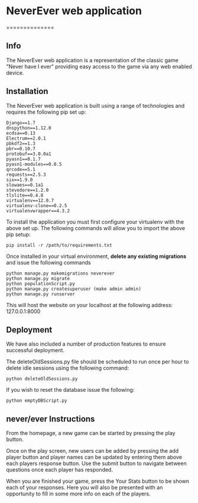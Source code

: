 # NeverEver web application
==============

Info
-------------

The NeverEver web application is a representation of the classic game "Never have I ever" providing easy access to the game via any web enabled device. 

Installation
--------------

The NeverEver web application is built using a range of technologies and requires the following pip set up:

	Django==1.7
	dnspython==1.12.0
	ecdsa==0.13
	Electrum==2.0.1
	pbkdf2==1.3
	pbr==0.10.7
	protobuf==3.0.0a1
	pyasn1==0.1.7
	pyasn1-modules==0.0.5
	qrcode==5.1
	requests==2.5.3
	six==1.9.0
	slowaes==0.1a1
	stevedore==1.2.0
	tlslite==0.4.8
	virtualenv==12.0.7
	virtualenv-clone==0.2.5
	virtualenvwrapper==4.3.2

To install the application you must first configure your virtualenv with the above set up. The following commands will allow you to import the above pip setup:
	
	pip install -r /path/to/requirements.txt

Once installed in your virtual environment, **delete any existing migrations** and issue the following commands

	python manage.py makemigrations neverever
	python manage.py migrate
	python populationScript.py
	python manage.py createsuperuser (make admin admin)
	python manage.py runserver

This will host the website on your localhost at the following address: 127.0.0.1:8000

Deployment
-------------

We have also included a number of production features to ensure successful deployment.

The deleteOldSessions.py file should be scheduled to run once per hour to delete idle sessions using the following command:

	python deleteOldSessions.py 

If you wish to reset the database issue the following:

	python emptyDBScript.py

never/**ever** Instructions
------------

From the homepage, a new game can be started by pressing the play button.

Once on the play screen, new users can be added by pressing the add player button and player names can be updated by entering them above each players response button. Use the submit button to navigate between questions once each player has responded. 

When you are finished your game, press the Your Stats button to be shown each of your responses. Here you will also be presented with an opportunity to fill in some more info on each of the players. 